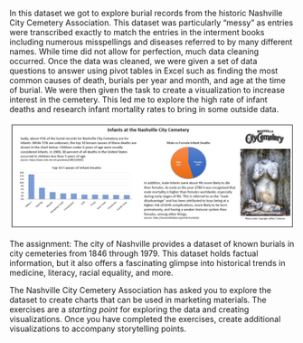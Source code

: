 In this dataset we got to explore burial records from the historic Nashville City Cemetery Association. This dataset was particularly “messy” as entries were transcribed exactly to match the entries in the interment books including numerous misspellings and diseases referred to by many different names. While time did not allow for perfection, much data cleaning occurred. Once the data was cleaned, we were given a set of data questions to answer using pivot tables in Excel such as finding the most common causes of death, burials per year and month, and age at the time of burial.  We were then given the task to create a visualization to increase interest in the cemetery. This led me to explore the high rate of infant deaths and research infant mortality rates to bring in some outside data.

![Image of project](https://github.com/katiek74/cemetery_project/blob/main/assets/cemetery_viz.jpg)


The assignment:
The city of Nashville provides a dataset of known burials in city cemeteries from 1846 through 1979. This dataset holds factual information, but it also offers a fascinating glimpse into historical trends in medicine, literacy, racial equality, and more.

The Nashville City Cemetery Association has asked you to explore the dataset to create charts that can be used in marketing materials. The exercises are a _starting point_ for exploring the data and creating visualizations. Once you have completed the exercises, create additional visualizations to accompany storytelling points.
